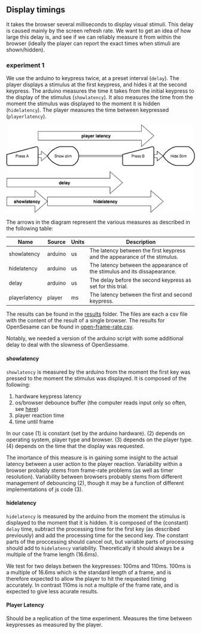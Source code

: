 ## Display timings

It takes the browser several milliseconds to display visual stimuli.
This delay is caused mainly by the screen refresh rate.
We want to get an idea of how large this delay is, and see if we can reliably measure it from within the browser 
(ideally the player can report the exact times when stimuli are shown/hidden).

### experiment 1

We use the arduino to keypress twice, at a preset interval (`delay`). 
The player displays a stimulus at the first keypress, and hides it at the second keypress.
The arduino measures the time it takes from the initial keypress to the display of the stimulus (`showlatency`).
It also measures the time from the moment the stimulus was displayed to the moment it is hidden (`hidelatency`).
The player measures the time between keypressed (`playerlatency`).

![diagrame](./frame-rate1.png)

The arrows in the diagram represent the various measures as described in the following table:

Name            | Source    | Units | Description
--------------- | --------- | ----- | -----------
showlatency     | arduino   | us    | The latency between the first keypress and the appearance of the stimulus.
hidelatency     | arduino   | us    | The latency between the appearance of the stimulus and its dissapearance.
delay           | arduino   | us    | The delay before the second keypress as set for this trial.
playerlatency   | player    | ms    | The latency between the first and second keypress.

The results can be found in the [results](./results) folder.
The files are each a csv file with the content of the result of a single browser.
The results for OpenSesame can be found in [open-frame-rate.csv](./results/open-frame-rate.csv).

Notably, we needed a version of the arduino script with some additional delay to deal with the slowness of OpenSessame.

#### showlatency
`showlatency` is measured by the arduino from the moment the first key was pressed to the moment the stimulus was displayed.
It is composed of the following:

1. hardware keypress latency
2. os/browser debounce buffer (the computer reads input only so often, see [here](http://stackoverflow.com/questions/8348801/how-large-is-the-average-delay-from-key-presses))
3. player reaction time
4. time until frame

In our case 
(1) is constant (set by the arduino hardware). 
(2) depends on operating system, player type and browser. 
(3) depends on the player type. 
(4) depends on the time that the display was requested.

The imortance of this measure is in gaining some insight to the actual latency between a user action to the player  reaction.
Variability within a browser probably stems from frame-rate problems (as well as timer resolution).
Variability between browsers probably stems from different management of debouncing (2),
though it may be a function of different implementations of js code (3).

#### hidelatency
`hidelatency` is measured by the arduino from the moment the stimulus is displayed to the moment that it is hidden.
It is composed of the (constant) `delay` time, subtract the processing time for the first key (as described previously) and add the processing time for the second key.
The constant parts of the proccessing should cancel out, but variable parts of processing should add to `hidelatency` variability.
Theoretically it should always be a multiple of the frame length (16.6ms).

We test for two delays betwen the keypresses: 100ms and 110ms.
100ms is a multiple of 16.6ms which is the standard length of a frame, and is therefore expected to allow the player to hit the requested timing accurately.
In contrast 110ms is not a multiple of the frame rate, and is expected to give less acurate results.

#### Player Latency
Should be a replication of the time experiment. Measures the time between keypresses as measured by the player.
